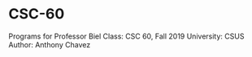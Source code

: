 # CSC-60
Programs for Professor Biel
Class: CSC 60, Fall 2019
University: CSUS
Author: Anthony Chavez
